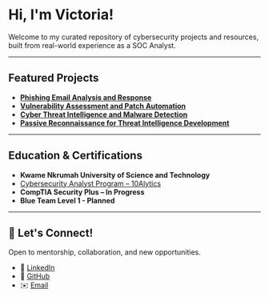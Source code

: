  # Hi, I'm Victoria!

Welcome to my curated repository of cybersecurity projects and resources, built from real-world experience as a SOC Analyst.




---

##  Featured Projects
- **[Phishing Email Analysis and Response]()**
- **[Vulnerability Assessment
and Patch Automation]()**
- **[Cyber Threat Intelligence
and Malware Detection]()**
- **[Passive Reconnaissance for Threat
Intelligence Development]()**

---

## Education & Certifications
- **Kwame Nkrumah University of Science and Technology**
- [Cybersecurity Analyst Program – 10Alytics]()
- **CompTIA Security Plus – In Progress**
- **Blue Team Level 1 - Planned**

---

## 🤝 Let's Connect!
Open to mentorship, collaboration, and new opportunities.

- 💼 [LinkedIn](www.linkedin.com/in/victoria-nyamekye)  
- 🐙 [GitHub](https://github.com/victoria-nyamekye/victoria-nyamekye.git)  
- ✉️ [Email](mailto:victorianyamekye98@gmail.com)
